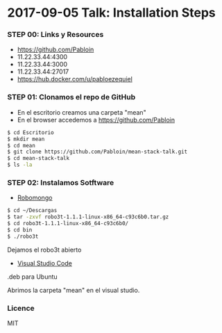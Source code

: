 # 2017-09-05 Talk: Installation Steps


### STEP 00: Links y Resources

- https://github.com/Pabloin
- 11.22.33.44:4300
- 11.22.33.44:3000
- 11.22.33.44:27017
- https://hub.docker.com/u/pabloezequiel


### STEP 01: Clonamos el repo de GitHub 

- En el escritorio creamos una carpeta "mean"
- En el browser accedemos a https://github.com/Pabloin

```sh
$ cd Escritorio
$ mkdir mean
$ cd mean
$ git clone https://github.com/Pabloin/mean-stack-talk.git
$ cd mean-stack-talk
$ ls -la
```



### STEP 02: Instalamos Sotftware

- [Robomongo](https://robomongo.org)

```sh
$ cd ~/Descargas
$ tar -zxvf robo3t-1.1.1-linux-x86_64-c93c6b0.tar.gz 
$ cd robo3t-1.1.1-linux-x86_64-c93c6b0/ 
$ cd bin 
$ ./robo3t
```

Dejamos el robo3t abierto

- [Visual Studio Code](https://code.visualstudio.com) 

.deb para Ubuntu

Abrimos la carpeta "mean" en el visual studio.

### Licence

MIT




[Visual Studio Code]: <https://code.visualstudio.com>
[Robomongo]: <https://robomongo.org>